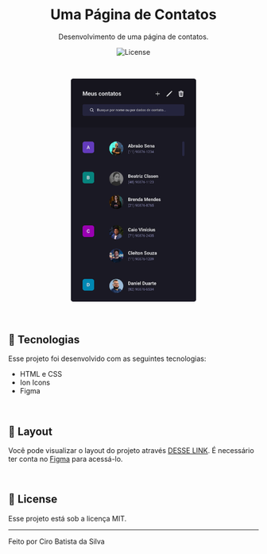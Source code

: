 <h1 align="center"> Uma Página de Contatos </h1>

<p align="center">
Desenvolvimento de uma página de contatos. <br/>
</p>

<p align="center">
  <img alt="License" src="https://img.shields.io/static/v1?label=license&message=MIT&color=49AA26&labelColor=000000">
</p>

<br>

<p align="center">
  <img src=".github/Contact Page.jpg" width="50%">
</p>

<br>

## 🚀 Tecnologias

Esse projeto foi desenvolvido com as seguintes tecnologias:

- HTML e CSS
- Ion Icons
- Figma

<br>

## 🔖 Layout

Você pode visualizar o layout do projeto através [DESSE LINK](https://www.figma.com/community/file/1230513627011474566). É necessário ter conta no [Figma](https://figma.com) para acessá-lo.

<br/>

## 📝 License

Esse projeto está sob a licença MIT.

---

Feito por Ciro Batista da Silva
